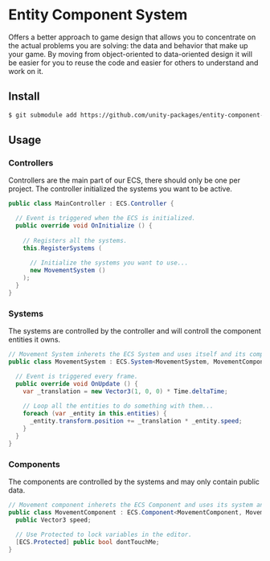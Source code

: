 # Entity Component System

Offers a better approach to game design that allows you to concentrate on the actual problems you are solving: the data and behavior that make up your game. By moving from object-oriented to data-oriented design it will be easier for you to reuse the code and easier for others to understand and work on it.

## Install

```sh
$ git submodule add https://github.com/unity-packages/entity-component-system Assets/packages/entity-component-system
```

## Usage

### Controllers
Controllers are the main part of our ECS, there should only be one per project. The controller initialized the systems you want to be active.

```cs
public class MainController : ECS.Controller {

  // Event is triggered when the ECS is initialized.
  public override void OnInitialize () {
  
    // Registers all the systems.
    this.RegisterSystems (
    
      // Initialize the systems you want to use...
      new MovementSystem ()
    );
  }
}
```

### Systems
The systems are controlled by the controller and will controll the component entities it owns.

```cs
// Movement System inherets the ECS System and uses itself and its component as generics.
public class MovementSystem : ECS.System<MovementSystem, MovementComponent> {

  // Event is triggered every frame.
  public override void OnUpdate () {
    var _translation = new Vector3(1, 0, 0) * Time.deltaTime;
    
    // Loop all the entities to do something with them...
    foreach (var _entity in this.entities) {
      _entity.transform.position += _translation * _entity.speed;
    }
  }
}
```

### Components
The components are controlled by the systems and may only contain public data.

```cs
// Movement component inherets the ECS Component and uses its system and itself as generics.
public class MovementComponent : ECS.Component<MovementComponent, MovementSystem> {
  public Vector3 speed;
  
  // Use Protected to lock variables in the editor.
  [ECS.Protected] public bool dontTouchMe;
}
```
